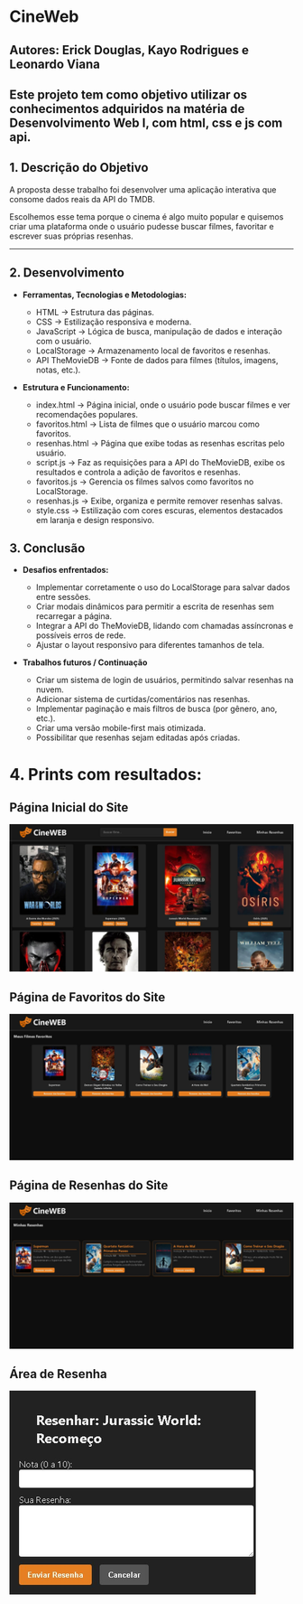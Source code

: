 # CineWeb
 ## Autores: Erick Douglas, Kayo Rodrigues e Leonardo Viana
 ## Este projeto tem como objetivo utilizar os conhecimentos adquiridos na matéria de Desenvolvimento Web I, com html, css e js com api.

## 1. Descrição do Objetivo
A proposta desse trabalho foi desenvolver uma aplicação interativa que consome dados reais da API do TMDB.

Escolhemos esse tema porque o cinema é algo muito popular e quisemos criar uma plataforma onde o usuário pudesse buscar filmes, favoritar e escrever suas próprias resenhas.

---

## 2. Desenvolvimento
- **Ferramentas, Tecnologias e Metodologias:**
    - HTML → Estrutura das páginas.
    - CSS → Estilização responsiva e moderna.
    - JavaScript → Lógica de busca, manipulação de dados e interação com o usuário.
    - LocalStorage → Armazenamento local de favoritos e resenhas.
    - API TheMovieDB → Fonte de dados para filmes (títulos, imagens, notas, etc.).

- **Estrutura e Funcionamento:**
    - index.html → Página inicial, onde o usuário pode buscar filmes e ver recomendações populares.
    - favoritos.html → Lista de filmes que o usuário marcou como favoritos.
    - resenhas.html → Página que exibe todas as resenhas escritas pelo usuário.
    - script.js → Faz as requisições para a API do TheMovieDB, exibe os resultados e controla a adição de favoritos e resenhas.
    - favoritos.js → Gerencia os filmes salvos como favoritos no LocalStorage.
    - resenhas.js → Exibe, organiza e permite remover resenhas salvas.
    - style.css → Estilização com cores escuras, elementos destacados em laranja e design responsivo.

## 3. Conclusão
- **Desafios enfrentados:**
    - Implementar corretamente o uso do LocalStorage para salvar dados entre sessões.
    - Criar modais dinâmicos para permitir a escrita de resenhas sem recarregar a página.
    - Integrar a API do TheMovieDB, lidando com chamadas assíncronas e possíveis erros de rede.
    - Ajustar o layout responsivo para diferentes tamanhos de tela.

- **Trabalhos futuros / Continuação**
    - Criar um sistema de login de usuários, permitindo salvar resenhas na nuvem.
    - Adicionar sistema de curtidas/comentários nas resenhas.
    - Implementar paginação e mais filtros de busca (por gênero, ano, etc.).
    - Criar uma versão mobile-first mais otimizada.
    - Possibilitar que resenhas sejam editadas após criadas.

# 4. Prints com resultados:
## Página Inicial do Site
![Página Inicial](prints/paginainicial.png)
## Página de Favoritos do Site
![Página Favoritos](prints/favoritos.png)
## Página de Resenhas do Site
![Página Resenhas](prints/resenhas.png)
## Área de Resenha
![Área de Resenha](prints/resenhar.png)